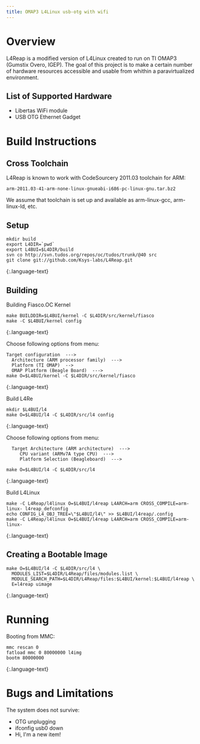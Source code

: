 ```yaml
---
title: OMAP3 L4Linux usb-otg with wifi 
---
```


Overview
====================

L4Reap is a modified version of L4Linux created to run on TI OMAP3 (Gumstix Overo, IGEP). The goal of this project is to make a certain number of hardware resources accessible and usable from whithin a paravirtualized environment.

List of Supported Hardware
---------------------

* Libertas WiFi module
* USB OTG Ethernet Gadget

Build Instructions
====================

Cross Toolchain
---------------------

L4Reap is known to work with CodeSourcery 2011.03 toolchain for ARM:

~~~
arm-2011.03-41-arm-none-linux-gnueabi-i686-pc-linux-gnu.tar.bz2
~~~

We assume that toolchain is set up and available as arm-linux-gcc, arm-linux-ld, etc.

Setup
---------------------

~~~
mkdir build
export L4DIR=`pwd`
export L4BUI=$L4DIR/build 
svn co http://svn.tudos.org/repos/oc/tudos/trunk/@40 src
git clone git://github.com/Ksys-labs/L4Reap.git
~~~
{:.language-text}

Building
---------------------

Building Fiasco.OC Kernel

~~~
make BUILDDIR=$L4BUI/kernel -C $L4DIR/src/kernel/fiasco
make -C $L4BUI/kernel config
~~~
{:.language-text}

Choose following options from menu:

~~~
Target configuration  ---> 
  Architecture (ARM processor family)  --->
  Platform (TI OMAP)  -->
  OMAP Platform (Beagle Board)  --->
make O=$L4BUI/kernel -C $L4DIR/src/kernel/fiasco
~~~
{:.language-text}

Build L4Re

~~~
mkdir $L4BUI/l4
make O=$L4BUI/l4 -C $L4DIR/src/l4 config
~~~
{:.language-text}

Choose following options from menu:

~~~
  Target Architecture (ARM architecture)  --->                            
     CPU variant (ARMv7A type CPU)  --->
     Platform Selection (Beagleboard)  --->   

make O=$L4BUI/l4 -C $L4DIR/src/l4
~~~
{:.language-text}

Build L4Linux

~~~
make -C L4Reap/l4linux O=$L4BUI/l4reap L4ARCH=arm CROSS_COMPILE=arm-linux- l4reap_defconfig
echo CONFIG_L4_OBJ_TREE=\"$L4BUI/l4\" >> $L4BUI/l4reap/.config
make -C L4Reap/l4linux O=$L4BUI/l4reap L4ARCH=arm CROSS_COMPILE=arm-linux-
~~~
{:.language-text}

Creating a Bootable Image
---------------------

~~~
make O=$L4BUI/l4 -C $L4DIR/src/l4 \
  MODULES_LIST=$L4DIR/L4Reap/files/modules.list \
  MODULE_SEARCH_PATH=$L4DIR/L4Reap/files:$L4BUI/kernel:$L4BUI/l4reap \
  E=l4reap uimage
~~~
{:.language-text}


Running
====================

Booting from MMC:

~~~
mmc rescan 0
fatload mmc 0 80000000 l4img
bootm 80000000
~~~
{:.language-text}


Bugs and Limitations
====================

The system does not survive:

* OTG unplugging
* ifconfig usb0 down
* Hi, I'm a new item!
